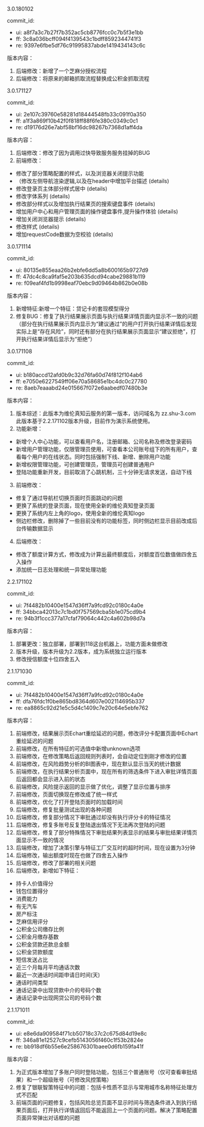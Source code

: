 3.0.180102

commit_id:
- ui: a8f7a3c7b27f7b352ac5cb8776fcc0c7b5f3e1bb
- ff: 3c8a036bcff094f4139543c1bdff8592344741f3
- re: 9397e6fbe5df76c91995837abde1419434143c6c

版本内容：
1. 后端修改：新增了一个芝麻分授权流程
2. 后端修改：将原来的邮箱抓取流程替换成公积金抓取流程

3.0.171127

commit_id:
- ui: 2e107c39760e58281d18444548fb33c091f0a350
- ff: a1f3a869f10b42f0f818ff88f6fe380c0349c0c1
- re: d19176d26e7abf58bf16dc98267b7368d1aff4da

版本内容：
1. 后端修改：修改了因为调用过快导致服务服务挂掉的BUG
2. 前端修改：
- 修改了部分策略配置的样式，以及浏览器关闭提示功能
- （修改左侧导航渲染逻辑,以及在header中增加平台描述 (details)
- 修改登录页主体部分样式居中 (details)
- 修改字体系列 (details)
- 修改部分样式以及增加执行结果页的搜索键盘事件 (details)
- 增加用户中心和用户管理页面的操作键盘事件,提升操作体验 (details)
- 增加关闭浏览器提示 (details)
- 修改样式 (details)
- 增加requestCode数据为空校验 (details)


3.0.171114

commit_id:
- ui: 80135e855eaa26b2ebfe6dd5a8b600165b9727d9
- ff: 47dc4c8ca9faf5e203b635dcd94cabe29881b119
- re: f09eaf4fd1b9998eaf70ebc9d09464b862b0e08b

版本内容：
1. 新增特征:新增一个特征：贷记卡的套现模型得分 
2. 修复BUG：修复了执行结果展示页面与执行结果详情页面内显示不一致的问题（部分在执行结果展示页内显示为“建议通过”的用户打开执行结果详情后发现实际上是“存在风险”，同时还有部分在执行结果展示页面显示“建议拒绝”，打开执行结果详情后显示为“拒绝”）


3.0.171108

commit_id:
- ui: b180accd12afd0b9c32d76fa60d74f812f104ab6
- ff: e7050e6227549ff06e70a58685e1bc4dc0c27780
- re: 8aeb7eaaabd24e015667f072e6aabedf07480b3e

版本内容：
1. 版本综述：此版本为维伦真知云服务的第一版本，访问域名为 zz.shu-3.com此版本基于2.2.171102版本升级，目前作为演示系统使用。
2. 功能新增：
- 新增个人中心功能，可以查看用户名，注册邮箱、公司名称及修改登录密码
- 新增用户管理功能，仅限管理员使用，可查看本公司账号组下的所有用户，查看每个用户的在线状态。同时包括强制下线、新增、删除用户功能
- 新增权限管理功能，可创建管理员，管理员可创建普通用户
- 登陆功能重新开发，目前取消了心跳机制，三十分钟无请求发送，自动下线
3. 前端修改：
- 修复了通过导航栏切换页面时页面跳动的问题
- 更换了系统的登录页面，现在使用全新的维伦真知登录页面
- 更换了系统内左上角的logo，使用全新的维伦真知logo
- 侧边栏修改，删除掉了一些目前没有的功能标签，同时侧边栏显示目前改成后台传输数据显示
4. 后端修改：
- 修改了额度计算方式，修改成为计算出最终额度后，对额度百位数值做四舍五入操作
- 添加统一日志处理和统一异常处理功能


2.2.171102

commit_id:
- ui: 7f4482b10400e1547d36ff7a9fcd92c0180c4a0e
- ff: 34bbca42013c7c1bd0f757569cba5b1e075cd9b4
- re: 94b3f1ccc377a17cfaf79064c442c4a602b98d7a

版本内容：
1. 部署更改：独立部署，部署到118这台机器上，功能方面未做修改
2. 版本升级，版本升级为2.2版本，成为系统独立运行版本
3. 修改授信额度十位四舍五入

2.1.171030

commit_id:
- ui: 7f4482b10400e1547d36ff7a9fcd92c0180c4a0e
- ff: dfa76fdc1f0be865bd8364d607e002114695b337
- re: ea8865c92d21e5c5d4c1409c7e20c64e5ebfe762

版本内容：
1. 前端修改，结果展示页Echart重绘延迟的问题，修改评分卡配置页面中Echart重绘延迟的问题 
2. 前端修改，在所有特征的可选值中新增unknown选项 
3. 前端修改，在修改策略后返回规则列表时，会自动定位到刚才修改的位置
4. 前端修改，在风险趋势分析的BI图表中，现在默认显示当天的统计数据
5. 前端修改，在执行结果分析页面中，现在所有的筛选条件下进入审批详情页面后返回都会显示进入前的状态
6. 前端修改，风险提示返回的显示做了优化，调整了显示位置与排序
7. 前端修改，页面切换现在修改成了统一样式
8. 前端修改，优化了打开登陆页面时的加载时间
9. 后端修改，修复批量测试出现的各种问题
10. 后端修改，修复部分情况下审批通过却没有执行评分卡的特征情况
11. 后端修改，修复多账号反复登陆退出情况下无法再次登陆的问题
12. 后端修改，修复了部分特殊情况下审批结果列表显示的结果与审批结果详情页面显示不一致的情况
13. 后端修改，增加了决策引擎与特征工厂交互时的超时时间，现在设置为3分钟
14. 后端修改，输出额度时现在也做了四舍五入操作
15. 后端修改，修改了部署的相关问题
15. 后端修改，新增如下特征：
- 持卡人价值得分
- 钱包位置得分
- 消费能力
- 有无汽车
- 房产标注
- 芝麻信用评分
- 公积金公司缴存比例
- 公积金月缴存基数
- 公积金贷款还款总金额
- 公积金贷款额度
- 短信发送占比
- 近三个月每月平均通话次数
- 最近一次通话时间距申请日时间(天)
- 通话时间类型
- 通话记录中出现贷款中介的号码个数
- 通话记录中出现网贷公司的号码个数


2.1.171011

commit_id:
- ui: e8e6da909584f71cb50718c37c2c675d84d19e8c
- ff: 346a81e12527c9cefb5143056f460c1f53b2824e
- re: bb918df6b55e6e258676301baee0d6fb159fa41f

版本内容：
1. 为正式版本增加了多账户同时登陆功能，包括三个普通账号（仅可查看审批结果）和一个超级账号（可修改风控策略）
2. 修复了银联智策特征中的问题：包括卡性质不显示与常用城市名称特征处理方式不匹配
3. 前端页面的问题修复，包括风险总览页面不显示时间与筛选条件进入到执行结果页面后，打开执行详情返回后不能返回上一个页面的问题。解决了策略配置页面异常弹出对话框的问题
